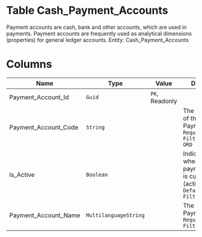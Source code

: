 # Table Cash_Payment_Accounts

Payment accounts are cash, bank and other accounts, which are used in payments. Payment accounts are frequently used as analytical dimensions (properties) for general ledger accounts. Entity: Cash_Payment_Accounts

# Columns

| Name | Type | Value | Description |
| - | - | - | --- |
|Payment_Account_Id|`Guid`|`PK`, Readonly||
|Payment_Account_Code|`String`||The unique code of the PaymentAccount. `Required` `Filter(eq;like)` `ORD` |
|Is_Active|`Boolean`||Indicates wheather the payment account is currently used (active). `Required` `Default(true)` `Filter(eq)` |
|Payment_Account_Name|`MultilanguageString`||The name of this PaymentAccount. `Required` `Filter(like)` |
